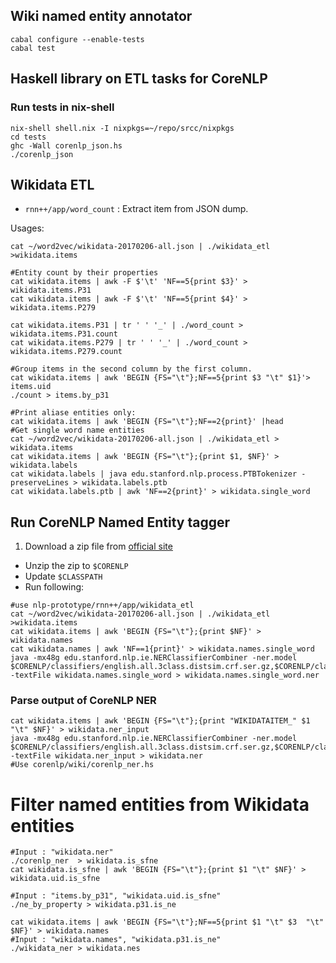 ## Wiki named entity annotator
```
cabal configure --enable-tests
cabal test
```

## Haskell library on ETL tasks for CoreNLP
### Run tests in nix-shell
```
nix-shell shell.nix -I nixpkgs=~/repo/srcc/nixpkgs
cd tests
ghc -Wall corenlp_json.hs
./corenlp_json
```
## Wikidata ETL
- `rnn++/app/word_count` : Extract item from JSON dump.

Usages:
```
cat ~/word2vec/wikidata-20170206-all.json | ./wikidata_etl >wikidata.items

#Entity count by their properties
cat wikidata.items | awk -F $'\t' 'NF==5{print $3}' > wikidata.items.P31
cat wikidata.items | awk -F $'\t' 'NF==5{print $4}' > wikidata.items.P279

cat wikidata.items.P31 | tr ' ' '_' | ./word_count > wikidata.items.P31.count
cat wikidata.items.P279 | tr ' ' '_' | ./word_count > wikidata.items.P279.count

#Group items in the second column by the first column.
cat wikidata.items | awk 'BEGIN {FS="\t"};NF==5{print $3 "\t" $1}'> items.uid
./count > items.by_p31

#Print aliase entities only:
cat wikidata.items | awk 'BEGIN {FS="\t"};NF==2{print}' |head
#Get single word name entities
cat ~/word2vec/wikidata-20170206-all.json | ./wikidata_etl > wikidata.items
cat wikidata.items | awk 'BEGIN {FS="\t"};{print $1, $NF}' > wikidata.labels
cat wikidata.labels | java edu.stanford.nlp.process.PTBTokenizer -preserveLines > wikidata.labels.ptb
cat wikidata.labels.ptb | awk 'NF==2{print}' > wikidata.single_word
```

## Run CoreNLP Named Entity tagger
1. Download a zip file from [official site](http://nlp.stanford.edu/software/CRF-NER.shtml)
- Unzip the zip to `$CORENLP`
- Update `$CLASSPATH`
- Run following:
```
#use nlp-prototype/rnn++/app/wikidata_etl
cat ~/word2vec/wikidata-20170206-all.json | ./wikidata_etl >wikidata.items
cat wikidata.items | awk 'BEGIN {FS="\t"};{print $NF}' > wikidata.names
cat wikidata.names | awk 'NF==1{print}' > wikidata.names.single_word
java -mx48g edu.stanford.nlp.ie.NERClassifierCombiner -ner.model $CORENLP/classifiers/english.all.3class.distsim.crf.ser.gz,$CORENLP/classifiers/english.conll.4class.distsim.crf.ser.gz,$CORENLP/classifiers/english.muc.7class.distsim.crf.ser.gz -textFile wikidata.names.single_word > wikidata.names.single_word.ner
```
### Parse output of CoreNLP NER
```
cat wikidata.items | awk 'BEGIN {FS="\t"};{print "WIKIDATAITEM_" $1 "\t" $NF}' > wikidata.ner_input 
java -mx48g edu.stanford.nlp.ie.NERClassifierCombiner -ner.model $CORENLP/classifiers/english.all.3class.distsim.crf.ser.gz,$CORENLP/classifiers/english.conll.4class.distsim.crf.ser.gz,$CORENLP/classifiers/english.muc.7class.distsim.crf.ser.gz -textFile wikidata.ner_input > wikidata.ner
#Use corenlp/wiki/corenlp_ner.hs
```

# Filter named entities from Wikidata entities
```
#Input : "wikidata.ner"
./corenlp_ner  > wikidata.is_sfne
cat wikidata.is_sfne | awk 'BEGIN {FS="\t"};{print $1 "\t" $NF}' > wikidata.uid.is_sfne

#Input : "items.by_p31", "wikidata.uid.is_sfne"
./ne_by_property > wikidata.p31.is_ne

cat wikidata.items | awk 'BEGIN {FS="\t"};NF==5{print $1 "\t" $3  "\t" $NF}' > wikidata.names
#Input : "wikidata.names", "wikidata.p31.is_ne"
./wikidata_ner > wikidata.nes
```

